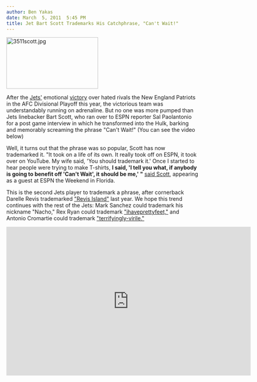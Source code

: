 ```yaml
---
author: Ben Yakas
date: March  5, 2011  5:45 PM
title: Jet Bart Scott Trademarks His Catchphrase, "Can't Wait!"
---
```


<p><span class="mt-enclosure mt-enclosure-image" style="display: inline;"> <img alt="3511scott.jpg" src="https://web.archive.org/web/20130522143039im_/http://gothamist.com/attachments/byakas/3511scott.jpg" width="240" height="135" class="image-left"> </span></p>

<p>After the <a href="https://web.archive.org/web/20130522143039/http://gothamist.com/tags/jets">Jets&apos;</a> emotional <a href="https://web.archive.org/web/20130522143039/http://gothamist.com/2011/01/16/jets_de-feet_pats.php">victory</a><a> over hated rivals the New England Patriots in the AFC Divisional Playoff this year, the victorious team was understandably running on adrenaline. But no one was more pumped than Jets linebacker Bart Scott, who ran over to ESPN reporter Sal Paolantonio for a post game interview in which he transformed into the Hulk, barking and memorably screaming the phrase &quot;Can&apos;t Wait!&quot; (You can see the video below) </a></p><a>

</a><p><a>Well, it turns out that the phrase was so popular, Scott has now trademarked it. &quot;It took on a life of its own. It really took off on ESPN, it took over on YouTube. My wife said, &apos;You should trademark it.&apos; Once I started to hear people were trying to make T-shirts, <strong>I said, &apos;I tell you what, if anybody is going to benefit off &apos;Can&apos;t Wait&apos;, it should be me,&apos; &quot;</strong> </a><a href="https://web.archive.org/web/20130522143039/http://sports.espn.go.com/new-york/nfl/news/story?id=6181697">said Scott</a>, appearing as a guest at ESPN the Weekend in Florida. </p>

<p>This is the second Jets player to trademark a phrase, after cornerback Darelle Revis trademarked <a href="https://web.archive.org/web/20130522143039/http://gothamist.com/2010/01/22/manhattan_re-named_revis_island.php#photo-1">&quot;Revis Island&quot;</a> last year. We hope this trend continues with the rest of the Jets: Mark Sanchez could trademark his nickname &quot;Nacho,&quot; Rex Ryan could trademark <a href="https://web.archive.org/web/20130522143039/http://gothamist.com/tags/ihaveprettyfeet">&quot;ihaveprettyfeet,&quot;</a> and Antonio Cromartie could trademark <a href="https://web.archive.org/web/20130522143039/http://gothamist.com/tags/antoniocromartie">&quot;terrifyingly-virile.&quot;</a></p>

<div style="text-align: center;"><iframe title="YouTube video player" width="640" height="390" src="https://web.archive.org/web/20130522143039if_/http://www.youtube.com/embed/QJshw2Axsqc" frameborder="0" allowfullscreen></iframe></div>